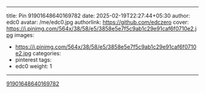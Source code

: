 
---
title: Pin 91901648640169782
date: 2025-02-19T22:27:44+05:30
author: edc0
avatar: /me/edc0.jpg
authorlink: https://github.com/edczero
cover: https://i.pinimg.com/564x/38/58/e5/3858e5e7f5c9ab1c29e91caf6f0710e2.jpg
images:
   - https://i.pinimg.com/564x/38/58/e5/3858e5e7f5c9ab1c29e91caf6f0710e2.jpg
categories:
  - pinterest
tags:
  - edc0
weight: 1
---

<!--more-->

[91901648640169782](https://in.pinterest.com/pin/91901648640169782/)

	